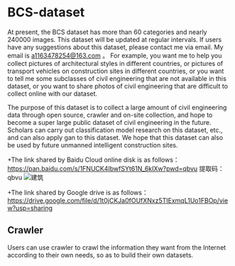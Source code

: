 BCS-dataset
=====

At present, the BCS dataset has more than 60 categories and nearly 240000 images. This dataset will be updated at regular intervals. If users have any suggestions about this dataset, please contact me via email. My email is a1163478254@163.com 。 For example, you want me to help you collect pictures of architectural styles in different countries, or pictures of transport vehicles on construction sites in different countries, or you want to tell me some subclasses of civil engineering that are not available in this dataset, or you want to share photos of civil engineering that are difficult to collect online with our dataset.

The purpose of this dataset is to collect a large amount of civil engineering data through open source, crawler and on-site collection, and hope to become a super large public dataset of civil engineering in the future. Scholars can carry out classification model research on this dataset, etc., and can also apply gan to this dataset. We hope that this dataset can also be used by future unmanned intelligent construction sites.

+The link shared by Baidu Cloud online disk is as follows：
https://pan.baidu.com/s/1FNUCK4IbwfSYt61N_6kIXw?pwd=qbvu
提取码：qbvu
![建筑](https://user-images.githubusercontent.com/124375093/217698576-4fe3f66e-e08f-4d08-b5c4-713c2543e7f1.png)

+The link shared by Google drive is as follows：
https://drive.google.com/file/d/1t0jCKJa0fOUfXNxz5TIExmqL1Uo1FBOp/view?usp=sharing

Crawler
------

Users can use crawler to crawl the information they want from the Internet according to their own needs, so as to build their own datasets.
